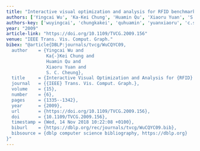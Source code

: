 ```yaml
---
title: "Interactive visual optimization and analysis for RFID benchmarking"
authors: ['Yingcai Wu', 'Ka-Kei Chung', 'Huamin Qu', 'Xiaoru Yuan', 'S. C. Cheung']
authors-key: ['wuyingcai', 'chungkakei', 'quhuamin', 'yuanxiaoru', 'c.s.']
year: "2009"
article-link: "https://doi.org/10.1109/TVCG.2009.156"
venue: "IEEE Trans. Vis. Comput. Graph."
bibex: "@article{DBLP:journals/tvcg/WuCQYC09,
  author    = {Yingcai Wu and
               Ka{-}Kei Chung and
               Huamin Qu and
               Xiaoru Yuan and
               S. C. Cheung},
  title     = {Interactive Visual Optimization and Analysis for {RFID} Benchmarking},
  journal   = {{IEEE} Trans. Vis. Comput. Graph.},
  volume    = {15},
  number    = {6},
  pages     = {1335--1342},
  year      = {2009},
  url       = {https://doi.org/10.1109/TVCG.2009.156},
  doi       = {10.1109/TVCG.2009.156},
  timestamp = {Wed, 14 Nov 2018 10:22:08 +0100},
  biburl    = {https://dblp.org/rec/journals/tvcg/WuCQYC09.bib},
  bibsource = {dblp computer science bibliography, https://dblp.org}
}"
---
```

